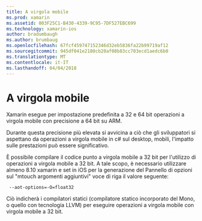 ```yaml
---
title: A virgola mobile
ms.prod: xamarin
ms.assetid: 003F25C1-B430-4339-9C95-7DF527EBC699
ms.technology: xamarin-ios
author: bradumbaugh
ms.author: brumbaug
ms.openlocfilehash: 67fcf459747152346d32eb5836fa22b99719af12
ms.sourcegitcommit: 945df041e2180cb20af08b83cc703ecd1aedc6b0
ms.translationtype: MT
ms.contentlocale: it-IT
ms.lasthandoff: 04/04/2018
---
```

# <a name="floating-point"></a>A virgola mobile

Xamarin esegue per impostazione predefinita a 32 e 64 bit operazioni a virgola mobile con precisione a 64 bit su ARM.  

Durante questa precisione più elevata si avvicina a ciò che gli sviluppatori si aspettano da operazioni a virgola mobile in c# sul desktop, mobili, l'impatto sulle prestazioni può essere significativo.

È possibile compilare il codice punto a virgola mobile a 32 bit per l'utilizzo di operazioni a virgola mobile a 32 bit.  A tale scopo, è necessario utilizzare almeno 8.10 xamarin e set in iOS per la generazione del Pannello di opzioni sul "mtouch argomenti aggiuntivi" voce di riga il valore seguente:

     --aot-options=-O=float32

Ciò indicherà i compilatori statici (compilatore statico incorporato del Mono, o quello con tecnologia LLVM) per eseguire operazioni a virgola mobile con virgola mobile a 32 bit.
